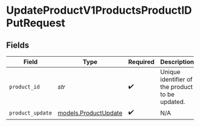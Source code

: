 # UpdateProductV1ProductsProductIDPutRequest


## Fields

| Field                                              | Type                                               | Required                                           | Description                                        |
| -------------------------------------------------- | -------------------------------------------------- | -------------------------------------------------- | -------------------------------------------------- |
| `product_id`                                       | *str*                                              | :heavy_check_mark:                                 | Unique identifier of the product to be updated.    |
| `product_update`                                   | [models.ProductUpdate](../models/productupdate.md) | :heavy_check_mark:                                 | N/A                                                |